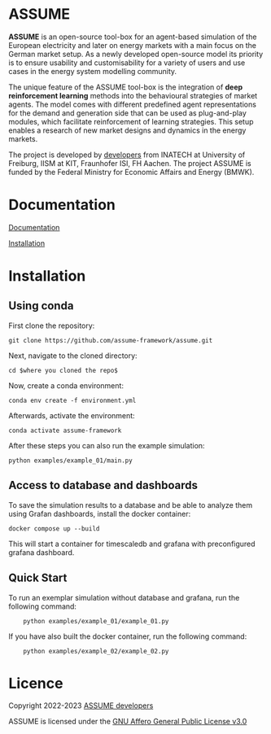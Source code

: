 # ASSUME

**ASSUME** is an open-source tool-box for an agent-based simulation 
of the European electricity and later on energy markets with a main
focus on the German market setup. As a newly developed open-source 
model its priority is to ensure usability and customisability 
for a variety of users and use cases in the energy system modelling community. 

The unique feature of the ASSUME tool-box is the integration of **deep reinforcement 
learning** methods into the behavioural strategies of market agents. 
The model comes with different predefined agent representations for the demand and 
generation side that can be used as plug-and-play modules,
which facilitate reinforcement of learning strategies. 
This setup enables a research of new market designs and dynamics in the energy markets.

The project is developed by [developers](https://assume.readthedocs.io/en/latest/developers.html) from INATECH at University of Freiburg, IISM at KIT, Fraunhofer ISI, FH Aachen.
The project ASSUME is funded by the Federal Ministry for Economic
Affairs and Energy (BMWK).

Documentation
=============

[Documentation](https://assume.readthedocs.io/en/latest/)

[Installation](https://assume.readthedocs.io/en/latest/installation.html)


Installation
============

Using conda
-----------

First clone the repository:

```
git clone https://github.com/assume-framework/assume.git
```

Next, navigate to the cloned directory:

```
cd $where you cloned the repo$
```

Now, create a conda environment:

```
conda env create -f environment.yml
```

Afterwards, activate the environment:
```
conda activate assume-framework
```

After these steps you can also run the example simulation:

```
python examples/example_01/main.py
```

Access to database and dashboards
---------------------------------
To save the simulation results to a database and be able to analyze them using Grafan dashboards, install the docker container:

```
docker compose up --build
```

This will start a container for timescaledb and grafana with preconfigured grafana dashboard.

Quick Start
-----------

To run an exemplar simulation without database and grafana, run the following command:
```
    python examples/example_01/example_01.py
```

If you have also built the docker container, run the following command:
```
    python examples/example_02/example_02.py
```

Licence
=======

Copyright 2022-2023 [ASSUME developers](https://assume.readthedocs.io/en/latest/developers.html)

ASSUME is licensed under the [GNU Affero General Public License v3.0](./LICENSE)
